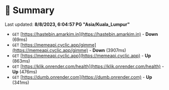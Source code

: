 # 📖 Summary
Last updated: **8/8/2023, 6:04:57 PG "Asia/Kuala_Lumpur"**

- `GET` [https://hastebin.amarkim.in](https://hastebin.amarkim.in) - **Down** (69ms)
- `GET` [https://memeapi.cyclic.app/gimme](https://memeapi.cyclic.app/gimme) - **Down** (3907ms)
- `GET` [https://memeapi.cyclic.app](https://memeapi.cyclic.app) - **Up** (863ms)
- `GET` [https://klik.onrender.com/health](https://klik.onrender.com/health) - **Up** (476ms)
- `GET` [https://dumb.onrender.com](https://dumb.onrender.com) - **Up** (341ms)
